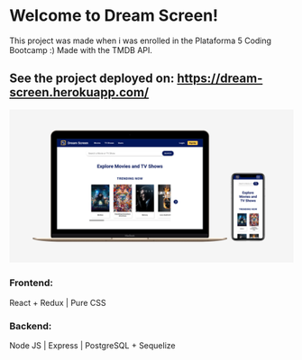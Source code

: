 # Welcome to Dream Screen!

This project was made when i was enrolled in the Plataforma 5 Coding Bootcamp :)
Made with the TMDB API.

## See the project deployed on: https://dream-screen.herokuapp.com/

![Main preview](previews/main.png)

### Frontend:

React + Redux | Pure CSS

### Backend:

Node JS | Express | PostgreSQL + Sequelize 
